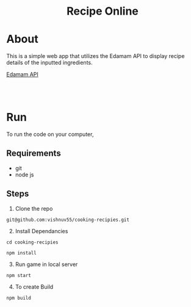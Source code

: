 <div align='center'>
    <h1>Recipe Online</h1>
</div>

# About

This is a simple web app that utilizes the Edamam API  to display recipe details of the inputted ingredients.

<a href="https://developer.edamam.com/edamam-docs-recipe-api">Edamam API</a>

<br/><br/>

# Run

To run the code on your computer,

## Requirements

* git
* node js

## Steps

1. Clone the repo 

```
git@github.com:vishnuv55/cooking-recipies.git
```

2. Install Dependancies

```
cd cooking-recipies

npm install 
```
3. Run game in local server 

```
npm start
```

4. To create Build 

```
npm build
```